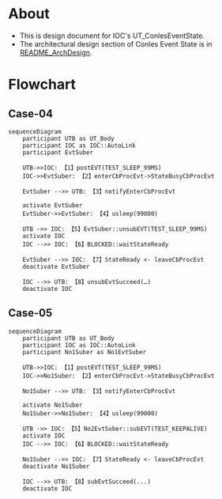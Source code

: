 # About

* This is design document for IOC's UT_ConlesEventState.
* The architectural design section of Conles Event State is in [README_ArchDesign](../README_ArchDesign.md).

# Flowchart

## Case-04
  
```mermaid
sequenceDiagram
    participant UTB as UT_Body
    participant IOC as IOC::AutoLink
    participant EvtSuber

    UTB->>IOC: 【1】postEVT(TEST_SLEEP_99MS)
    IOC->>EvtSuber: 【2】enterCbProcEvt->StateBusyCbProcEvt

    EvtSuber -->> UTB: 【3】notifyEnterCbProcEvt

    activate EvtSuber
    EvtSuber->>EvtSuber: 【4】usleep(99000)

    UTB ->> IOC: 【5】EvtSuber::unsubEVT(TEST_SLEEP_99MS)
    activate IOC
    IOC -->> IOC: 【6】BLOCKED::waitStateReady

    EvtSuber -->> IOC: 【7】StateReady <- leaveCbProcEvt
    deactivate EvtSuber

    IOC -->> UTB: 【8】unsubEvtSucceed(…)
    deactivate IOC
```

## Case-05

```mermaid
sequenceDiagram
    participant UTB as UT_Body
    participant IOC as IOC::AutoLink
    participant No1Suber as No1EvtSuber

    UTB->>IOC: 【1】postEVT(TEST_SLEEP_99MS)
    IOC->>No1Suber: 【2】enterCbProcEvt->StateBusyCbProcEvt

    No1Suber -->> UTB: 【3】notifyEnterCbProcEvt

    activate No1Suber
    No1Suber->>No1Suber: 【4】usleep(99000)

    UTB ->> IOC: 【5】No2EvtSuber::subEVT(TEST_KEEPALIVE)
    activate IOC
    IOC -->> IOC: 【6】BLOCKED::waitStateReady

    No1Suber -->> IOC: 【7】StateReady <- leaveCbProcEvt
    deactivate No1Suber

    IOC -->> UTB: 【8】subEvtSucceed(...)
    deactivate IOC

```
